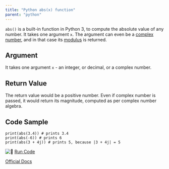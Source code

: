 ```yaml
---
title: "Python abs(x) function"
parent: "python"
---
```


`abs()` is a built-in function in Python 3, to compute the absolute value of any number. It takes one argument `x`. The argument can even be a [complex number](https://docs.python.org/3.0/library/cmath.html), and in that case its [modulus](http://www.mathcentre.ac.uk/resources/sigma%20complex%20number%20leaflets/sigma-complex9-2009-1.pdf) is returned.

## Argument

It takes one argument `x` - an integer, or decimal, or a complex number.

## Return Value

The return value would be a positive number. Even if complex number is passed, it would return its magnitude, computed as per complex number algebra.

## Code Sample

    print(abs(3.4)) # prints 3.4
    print(abs(-6)) # prints 6
    print(abs(3 + 4j)) # prints 5, because |3 + 4j| = 5

![:rocket:](//forum.freecodecamp.com/images/emoji/emoji_one/rocket.png?v=2 ":rocket:") [Run Code](https://repl.it/CL8k/0)

[Official Docs](https://docs.python.org/3/library/functions.html#abs)
